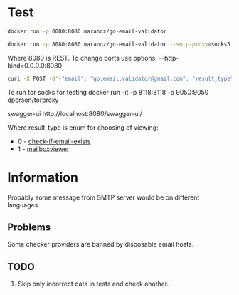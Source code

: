# Test

```bash
docker run -p 8080:8080 maranqz/go-email-validator

docker run -p 8080:8080 maranqz/go-email-validator --smtp-proxy=socks5://username:password@host:port
```

Where 8080 is REST.
To change ports use options:
    --http-bind=0.0.0.0:8080

```bash
curl -X POST -d'{"email": "go.email.validator@gmail.com", "result_type": 0}' http://localhost:8080/v1/validation/single
```

To run tor socks for testing
docker run -it -p 8118:8118 -p 9050:9050 dperson/torproxy

swagger-ui
http://localhost:8080/swagger-ui/

Where result_type is enum for choosing of viewing:
* 0 - [check-if-email-exists](https://github.com/amaurymartiny/check-if-email-exists)
* 1 - [mailboxviewer](https://www.mailboxvalidator.com/api-single-validation)

# Information

Probably some message from SMTP server would be on different languages.

## Problems

Some checker providers are banned by disposable email hosts.


## TODO

1. Skip only incorrect data in tests and check another.